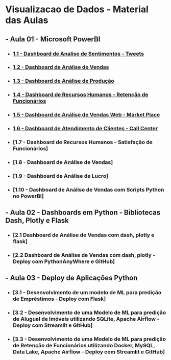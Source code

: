 # Visualizacao de Dados - Material das Aulas

## - Aula 01 - Microsoft PowerBI

* ### [1.1 - Dashboard de Analise de Sentimentos - Tweets](https://drive.google.com/drive/folders/1mO5yjAaRIO6GouemB0ZfLfI5yNzRWaKB?usp=sharing)

* ### [1.2 - Dashboard de Análise de Vendas](https://drive.google.com/drive/folders/1qs2xBtfnSBPJqanJgShhPPSK2QdxLJ2o?usp=sharing)

* ### [1.3 - Dashboard de Análise de Produção](https://drive.google.com/drive/folders/1r0Smosh9Sf1Y7TsW45Xo9Z2xmvz70AJO?usp=sharing)

* ### [1.4 - Dashboard de Recursos Humanos - Retenção de Funcionários](https://drive.google.com/drive/folders/1nIER0fun0j7eyCMkanPV5YOjV6ab9ZOv?usp=sharing)

* ### [1.5 - Dashboard de Análise de Vendas Web - Market Place](https://drive.google.com/drive/folders/1nu8kX1h5qrAm4zgJm8bM7c9Fi-r88TeS?usp=sharing)

* ### [1.6 - Dashboard de Atendimento de Clientes - Call Center](https://drive.google.com/drive/folders/1mbmk4NugwI9e2ywtbWV4YGlJ6OkOlKg7?usp=sharing)

* ### [1.7 - Dashboard de Recursos Humanos - Satisfação de Funcionários]

* ### [1.8 - Dashboard de Análise de Vendas]

* ### [1.9 - Dashboard de Análise de Lucro]

* ### [1.10 - Dashboard de Análise de Vendas com Scripts Python no PowerBI]


## - Aula 02 - Dashboards em Python - Bibliotecas Dash, Plotly e Flask

* ### [2.1 Dashboard de Análise de Vendas com dash, plotly e flask]

* ### [2.2 Dashboard de Análise de Vendas com dash, plotly - Deploy com PythonAnyWhere e GitHub]


## - Aula 03 - Deploy de Aplicações Python

* ### [3.1 - Desenvolvimento de um modelo de ML para predição de Empréstimos - Deploy com Flask]

* ### [3.2 - Desenvolvimento de uma Modelo de ML para predição de Aluguel de Imóveis utilizando SQLite, Apache Airflow - Deploy com Streamlit e GitHub]

* ### [3.3 - Desenvolvimento de uma Modelo de ML para predição de Retenção de Funcionários utilizando Docker, MySQL, Data Lake, Apache Airflow - Deploy com Streamlit e GitHub]
